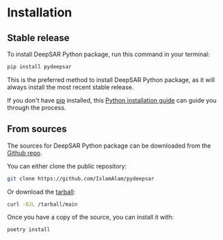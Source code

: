 # Installation

## Stable release

To install DeepSAR Python package, run this command in your
terminal:

```bash
pip install pydeepsar
```

This is the preferred method to install DeepSAR Python package,
as it will always install the most recent stable release.

If you don't have [pip](https://pip.pypa.io) installed, this
[Python installation guide](http://docs.python-guide.org/en/latest/starting/installation/)
can guide you through the process.

## From sources

The sources for DeepSAR Python package can be downloaded from
the [Github repo](https://github.com/IslamAlam/pydeepsar).

You can either clone the public repository:

```bash
git clone https://github.com/IslamAlam/pydeepsar
```

Or download the
[tarball](https://github.com/IslamAlam/pydeepsar/releases/latest):

```bash
curl -OJL /tarball/main
```

Once you have a copy of the source, you can install it with:

```bash
poetry install
```
